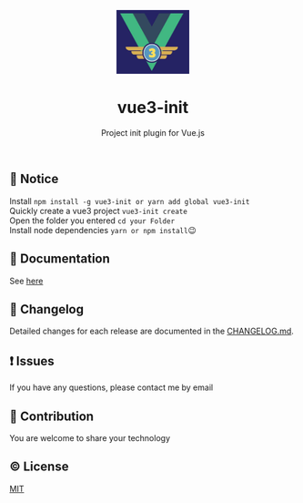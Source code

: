 <p align="center"><img width="128px" height="112px" src="./assets/vue3.jpg" alt="Vue Init logo"></p>
<h1 align="center">vue3-init</h1>


<p align="center">Project init plugin for Vue.js</p>

<br/>


## :loudspeaker: Notice
Install `npm install -g vue3-init or yarn add global vue3-init`  
Quickly create a vue3 project `vue3-init create`  
Open the folder you entered `cd your Folder`   
Install node dependencies `yarn or npm install`😉

## :book: Documentation

See [here](https://github.com/912380760/vue3-init)


## :scroll: Changelog

Detailed changes for each release are documented in the [CHANGELOG.md](https://github.com/912380760/vue3-init/CHANGELOG.md).

## :exclamation: Issues
If you have any questions, please contact me by email


## :muscle: Contribution
You are welcome to share your technology


## :copyright: License

[MIT](http://opensource.org/licenses/MIT)
